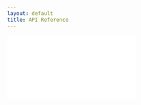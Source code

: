 ```yaml
---
layout: default
title: API Reference
---
```

<iframe class="docs-iframe" src="{{site.url}}{{site.baseurl}}/docs/np-writer/4.0.0/" border="0" frameborder="0"></iframe>
